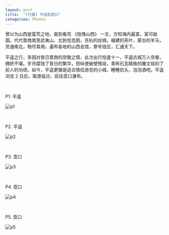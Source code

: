 ```yaml
---
layout: post
title:  "[行摄] 平遥和壶口"
categories: Photos
---
```


曾以为山西是蛮荒之地，直到看完 《抱愧山西》 一文，方知海内最富，富可敌国。代代晋商南至武夷山、北到恰克图，苏杭的丝绸，福建的茶叶，蒙古的羊马，货通南北，物尽其用。遍布各地的山西会馆，票号钱庄，汇通天下。

平遥之行，多因对昔日晋商的崇敬之情，此次出行恰逢十一，平遥古城万人空巷，拥挤不堪。岁月腐蚀了昔日的繁华，但纵使破壁残垣，青砖石瓦精致的雕文铭刻了前人的功绩。如今，平遥更像是适合情侣游览的小城，睡睡炕头，泡泡酒吧。平遥浏览 2 日后，取道临汾，前往壶口瀑布。


&nbsp;
&nbsp;

P1. 平遥

![p1](http://7xp2eu.com1.z0.glb.clouddn.com/p1sxpy.JPG?imageView2/1/w/800/h/533/q/100)

&nbsp;
&nbsp;

P2. 平遥

![p2](http://7xp2eu.com1.z0.glb.clouddn.com/p2sxpy.JPG?imageView2/1/w/800/h/533/q/100)

&nbsp;
&nbsp;

P3. 壶口

![p3](http://7xp2eu.com1.z0.glb.clouddn.com/p3sxhk.jpeg?imageView2/1/w/800/h/533/q/100)

&nbsp;
&nbsp;

P4. 壶口

![p4](http://7xp2eu.com1.z0.glb.clouddn.com/p4sxhk.jpeg?imageView2/1/w/800/h/533/q/100)

&nbsp;
&nbsp;

P5. 壶口  

![p5](http://7xp2eu.com1.z0.glb.clouddn.com/p5sxhk.jpeg?imageView2/1/w/800/h/533/q/100)
